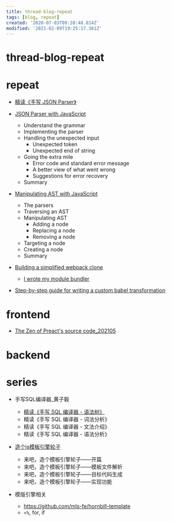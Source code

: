 ```yaml
---
title: thread-blog-repeat
tags: [blog, repeat]
created: '2020-07-03T09:28:48.014Z'
modified: '2021-02-09T19:25:17.381Z'
---
```


# thread-blog-repeat

# repeat

- [精读《手写 JSON Parser》](https://zhuanlan.zhihu.com/p/107344979)

- [JSON Parser with JavaScript](https://lihautan.com/json-parser-with-javascript/)
  - Understand the grammar
  - Implementing the parser
  - Handling the unexpected input
    - Unexpected token
    - Unexpected end of string
  - Going the extra mile
    - Error code and standard error message
    - A better view of what went wrong
    - Suggestions for error recovery
  - Summary

- [Manipulating AST with JavaScript](https://lihautan.com/manipulating-ast-with-javascript/)
  - The parsers
  - Traversing an AST
  - Manipulating AST
    - Adding a node
    - Replacing a node
    - Removing a node
  - Targeting a node
  - Creating a node
  - Summary

- [Building a simplified webpack clone](https://lihautan.com/building-a-simplified-webpack-clone/)
  - [I wrote my module bundler](https://lihautan.com/i-wrote-my-module-bundler/)

- [Step-by-step guide for writing a custom babel transformation](https://lihautan.com/step-by-step-guide-for-writing-a-babel-transformation/)

# frontend

- [The Zen of Preact's source code_202105](https://puruvj.dev/blog/deep-dive-into-preact-source-code)

# backend

# series

- 手写SQL编译器_黄子毅
  - [精读《手写 SQL 编译器 - 语法树》](https://zhuanlan.zhihu.com/p/43025869)
  - 精读《手写 SQL 编译器 - 词法分析》
  - 精读《手写 SQL 编译器 - 文法介绍》
  - 精读《手写 SQL 编译器 - 语法分析》 

- [造个js模板引擎轮子](http://jimliu.net/page/4/)
  - 来吧，造个模板引擎轮子——开篇
  - 来吧，造个模板引擎轮子——模板文件解析
  - 来吧，造个模板引擎轮子——目标代码生成
  - 来吧，造个模板引擎轮子——实现功能

- 模版引擎相关
  - https://github.com/mls-fe/hornbill-template
  - `<%`, for, if
